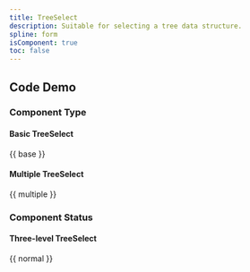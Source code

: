```yaml
---
title: TreeSelect
description: Suitable for selecting a tree data structure. 
spline: form
isComponent: true
toc: false
---
```


## Code Demo

### Component Type

#### Basic TreeSelect

{{ base }}

#### Multiple TreeSelect

{{ multiple }}

### Component Status

#### Three-level TreeSelect

{{ normal }}